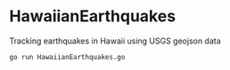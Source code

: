 # HawaiianEarthquakes
Tracking earthquakes in Hawaii using USGS geojson data

`go run HawaiianEarthquakes.go`
